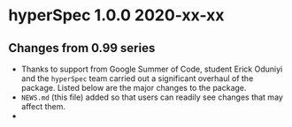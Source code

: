 # hyperSpec 1.0.0 2020-xx-xx

## Changes from 0.99 series
* Thanks to support from Google Summer of Code, student Erick Oduniyi and the `hyperSpec` team carried out a significant overhaul of the package.  Listed below are the major changes to the package.
* `NEWS.md` (this file) added so that users can readily see changes that may affect them.
* 
